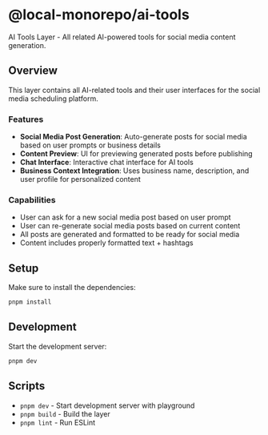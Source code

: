 # @local-monorepo/ai-tools

AI Tools Layer - All related AI-powered tools for social media content generation.

## Overview

This layer contains all AI-related tools and their user interfaces for the social media scheduling platform.

### Features

- **Social Media Post Generation**: Auto-generate posts for social media based on user prompts or business details
- **Content Preview**: UI for previewing generated posts before publishing
- **Chat Interface**: Interactive chat interface for AI tools
- **Business Context Integration**: Uses business name, description, and user profile for personalized content

### Capabilities

- User can ask for a new social media post based on user prompt
- User can re-generate social media posts based on current content
- All posts are generated and formatted to be ready for social media
- Content includes properly formatted text + hashtags

## Setup

Make sure to install the dependencies:

```bash
pnpm install
```

## Development

Start the development server:

```bash
pnpm dev
```

## Scripts

- `pnpm dev` - Start development server with playground
- `pnpm build` - Build the layer
- `pnpm lint` - Run ESLint
